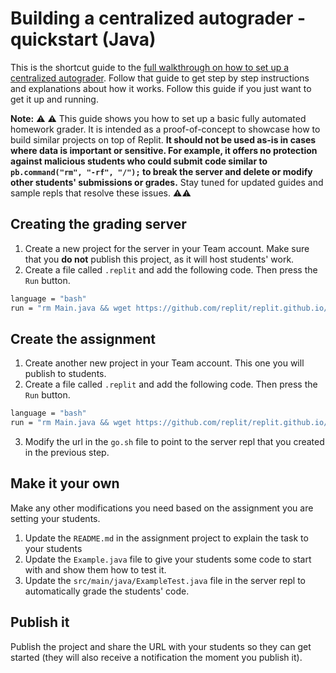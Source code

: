 # Building a centralized autograder - quickstart (Java)

This is the shortcut guide to the [full walkthrough on how to set up a centralized autograder](./CentralizedAutograder-java). Follow that guide to get step by step instructions and explanations about how it works. Follow this guide if you just want to get it up and running.

**Note:** ⚠️ ⚠️ This guide shows you how to set up a basic fully automated homework grader. It is intended as a proof-of-concept to showcase how to build similar projects on top of Replit. **It should not be used as-is in cases where data is important or sensitive. For example, it offers no protection against malicious students who could submit code similar to `pb.command("rm", "-rf", "/");` to break the server and delete or modify other students' submissions or grades.** Stay tuned for updated guides and sample repls that resolve these issues. ⚠️⚠️

## Creating the grading server
1. Create a new project for the server in your Team account. Make sure that you **do not** publish this project, as it will host students' work.
2. Create a file called `.replit` and add the following code. Then press the `Run` button.

```bash
language = "bash"
run = "rm Main.java && wget https://github.com/replit/replit.github.io/raw/master/static/zip-template-repls/replit-autograding-server-java.zip && unzip -o replit-autograding-server-java.zip"
```

## Create the assignment
1. Create another new project in your Team account. This one you will publish to students.
2. Create a file called `.replit` and add the following code. Then press the `Run` button.
```bash
language = "bash"
run = "rm Main.java && wget https://github.com/replit/replit.github.io/raw/master/static/zip-template-repls/replit-autograding-assignment-template-java.zip && unzip -o replit-autograding-assignment-template-java.zip"
```
3. Modify the url in the `go.sh` file to point to the server repl that you created in the previous step.

## Make it your own
Make any other modifications you need based on the assignment you are setting your students.
1. Update the `README.md` in the assignment project to explain the task to your students
2. Update the `Example.java` file to give your students some code to start with and show them how to test it.
3. Update the `src/main/java/ExampleTest.java` file in the server repl to automatically grade the students' code.

## Publish it

Publish the project and share the URL with your students so they can get started (they will also receive a notification the moment you publish it).
